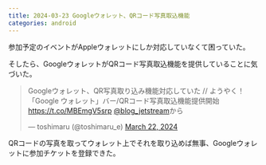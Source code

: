 ```yaml
---
title: 2024-03-23 Googleウォレット、QRコード写真取込機能
categories: android
---
```


参加予定のイベントがAppleウォレットにしか対応していなくて困っていた。

そしたら、GoogleウォレットがQRコード写真取込機能を提供していることに気づいた。

<blockquote class="twitter-tweet"><p lang="ja" dir="ltr">Googleウォレット、QR写真取り込み機能対応していた // ようやく！「Google ウォレット」バー/QRコード写真取込機能提供開始 <a href="https://t.co/MBEmgV5srp">https://t.co/MBEmgV5srp</a> <a href="https://twitter.com/blog_jetstream?ref_src=twsrc%5Etfw">@blog_jetstream</a>から</p>&mdash; toshimaru (@toshimaru_e) <a href="https://twitter.com/toshimaru_e/status/1771323267783221490?ref_src=twsrc%5Etfw">March 22, 2024</a></blockquote> <script async src="https://platform.twitter.com/widgets.js" charset="utf-8"></script>

QRコードの写真を取ってウォレット上でそれを取り込めば無事、Googleウォレットに参加チケットを登録できた。
